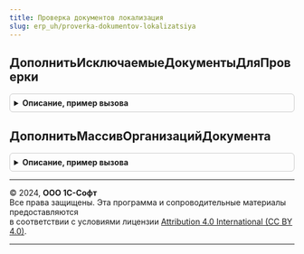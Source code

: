 ```yaml
---
title: Проверка документов локализация
slug: erp_uh/proverka-dokumentov-lokalizatsiya
---
```



## ДополнитьИсключаемыеДокументыДляПроверки
<details style="margin: 1em 0; padding: 0.5em; border: 1px solid #ccc; border-radius: 6px;">

<summary style="font-weight: bold; cursor: pointer;">Описание, пример вызова</summary>

```bsl

// Дополняет документы, которые не должны учитываться, как проверяемые. См. ПроверкаДокументовСервер.ИсключаемыеТипыДляПроверки
//
// Параметры:
// 	ИсключаемыТипы - Массив Из Тип - Типы значения, которые не должны проверяться.
//
Процедура ДополнитьИсключаемыеДокументыДляПроверки(ИсключаемыТипы) Экспорт
```

Пример вызова
```bsl
ПроверкаДокументовЛокализация.ДополнитьИсключаемыеДокументыДляПроверки(ИсключаемыТипы) 
```
</details>

## ДополнитьМассивОрганизацийДокумента
<details style="margin: 1em 0; padding: 0.5em; border: 1px solid #ccc; border-radius: 6px;">

<summary style="font-weight: bold; cursor: pointer;">Описание, пример вызова</summary>

```bsl

// Получает из переданного объекта (ссылки) массив реквизитов с типом "Организация" и дополняет переданный параметр "МассивОрганизаций".
//
//	Параметры:
//		МассивОрганизаций - Массив Из СправочникСсылка.Организации - массив Организаций для заполнения
//		ДокументИсточник - ДокументСсылка, ДокументОбъект - объект, реквизиты которого надо проанализировать на соответствие типу "Организация".
// 															Если передан объект - значение реквизиты считывается непосредственно из него, если передана ссылка -
//															- происходит обращение к данным базы запросом (см. ОбщегоНазначения.ЗначенияРеквизитовОбъекта)
//		УчитыватьУправленческуюОрганизацию - Булево - признак, определяющий, должна ли среди возвращаемого массива быть управленческая организация.
// 														Значение по умолчанию - истина;
//
Процедура ДополнитьМассивОрганизацийДокумента(МассивОрганизаций, ДокументИсточник, УчитыватьУправленческуюОрганизацию) Экспорт
```

Пример вызова
```bsl
ПроверкаДокументовЛокализация.ДополнитьМассивОрганизацийДокумента(МассивОрганизаций, ДокументИсточник, УчитыватьУправленческуюОрганизацию) 
```
</details>

---

© 2024, **ООО 1С-Софт**  
Все права защищены. Эта программа и сопроводительные материалы предоставляются  
в соответствии с условиями лицензии [Attribution 4.0 International (CC BY 4.0)](https://creativecommons.org/licenses/by/4.0/legalcode).

---
